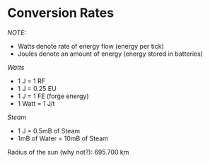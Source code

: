 # Conversion Rates

*NOTE:*
- Watts denote rate of energy flow  (energy per tick)
- Joules denote an amount of energy (energy stored in batteries)

*Watts*
- 1 J = 1 RF
- 1 J = 0.25 EU
- 1 J = 1 FE (forge energy)
- 1 Watt = 1 J/t

*Steam*
- 1 J = 0.5mB of Steam
- 1mB of Water = 10mB of Steam

Radius of the sun (why not?): 695.700 km
